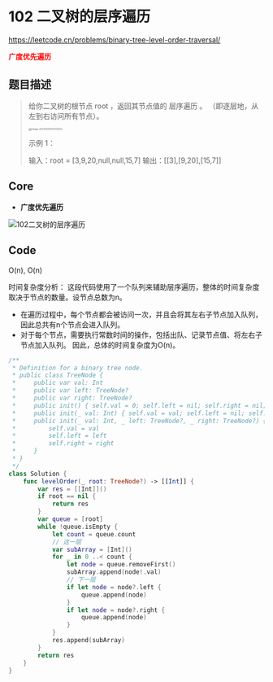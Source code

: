 # 102 二叉树的层序遍历

https://leetcode.cn/problems/binary-tree-level-order-traversal/

**<font color=red>广度优先遍历</font>**

## 题目描述

> 给你二叉树的根节点 root ，返回其节点值的 层序遍历 。 （即逐层地，从左到右访问所有节点）。
>
> <img src="/Users/songjiaming/Library/Application Support/typora-user-images/image-20230518143013262.png" alt="image-20230518143013262" style="zoom:33%;" /> 
>
> 示例 1：
>
> 输入：root = [3,9,20,null,null,15,7]
> 输出：[[3],[9,20],[15,7]]



## Core

- **广度优先遍历**

![102二叉树的层序遍历](https://code-thinking.cdn.bcebos.com/gifs/102%E4%BA%8C%E5%8F%89%E6%A0%91%E7%9A%84%E5%B1%82%E5%BA%8F%E9%81%8D%E5%8E%86.gif)

## Code

O(n), O(n)

时间复杂度分析： 这段代码使用了一个队列来辅助层序遍历，整体的时间复杂度取决于节点的数量。设节点总数为n。

- 在遍历过程中，每个节点都会被访问一次，并且会将其左右子节点加入队列，因此总共有n个节点会进入队列。
- 对于每个节点，需要执行常数时间的操作，包括出队、记录节点值、将左右子节点加入队列。 因此，总体的时间复杂度为O(n)。

```swift
/**
 * Definition for a binary tree node.
 * public class TreeNode {
 *     public var val: Int
 *     public var left: TreeNode?
 *     public var right: TreeNode?
 *     public init() { self.val = 0; self.left = nil; self.right = nil; }
 *     public init(_ val: Int) { self.val = val; self.left = nil; self.right = nil; }
 *     public init(_ val: Int, _ left: TreeNode?, _ right: TreeNode?) {
 *         self.val = val
 *         self.left = left
 *         self.right = right
 *     }
 * }
 */
class Solution {
    func levelOrder(_ root: TreeNode?) -> [[Int]] {
        var res = [[Int]]()
        if root == nil {
            return res
        }
        var queue = [root]
        while !queue.isEmpty {
            let count = queue.count
            // 这一层
            var subArray = [Int]()
            for _ in 0 ..< count {
                let node = queue.removeFirst()
                subArray.append(node!.val)
                // 下一层
                if let node = node?.left {
                    queue.append(node)
                }
                if let node = node?.right {
                    queue.append(node)
                }
            }
            res.append(subArray)
        }
        return res
    }
}
```

